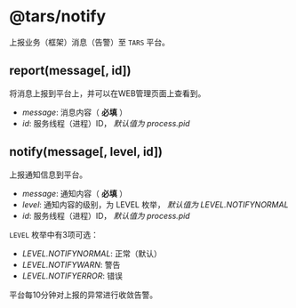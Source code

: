 # @tars/notify

上报业务（框架）消息（告警）至 `TARS` 平台。

## report(message[, id])

将消息上报到平台上，并可以在WEB管理页面上查看到。

* _message_: 消息内容（ __必填__ ）
* _id_: 服务线程（进程）ID， *默认值为 process.pid* 

## notify(message[, level, id])

上报通知信息到平台。

* _message_: 通知内容（ __必填__ ）
* _level_: 通知内容的级别，为 LEVEL 枚举， *默认值为 LEVEL.NOTIFYNORMAL* 
* _id_: 服务线程（进程）ID， *默认值为 process.pid* 

`LEVEL` 枚举中有3项可选：

* _LEVEL.NOTIFYNORMAL_: 正常（默认）
* _LEVEL.NOTIFYWARN_: 警告
* _LEVEL.NOTIFYERROR_: 错误

平台每10分钟对上报的异常进行收敛告警。

